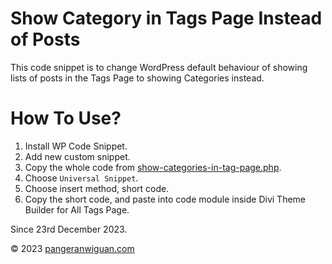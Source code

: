 # Show Category in Tags Page Instead of Posts
This code snippet is to change WordPress default behaviour of showing lists of posts in the Tags Page to showing Categories instead.

# How To Use?
1. Install WP Code Snippet.
2. Add new custom snippet.
4. Copy the whole code from [show-categories-in-tag-page.php](/Show%20Categories%20in%20Tags%20Page/show-categories-in-tag-page.php).
4. Choose `Universal Snippet`.
5. Choose insert method, short code.
6. Copy the short code, and paste into code module inside Divi Theme Builder for All Tags Page.

Since 23rd December 2023.

&copy; 2023 [pangeranwiguan.com](https://pangeranwiguan.com)